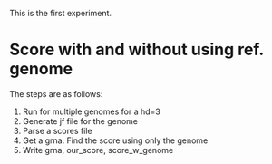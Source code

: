This is the first experiment.

# Score with and without using ref. genome

The steps are as follows:

1. Run for multiple genomes for a hd=3
1. Generate jf file for the genome
1. Parse a scores file
1. Get a grna. Find the score using only the genome
1. Write grna, our_score, score_w_genome
